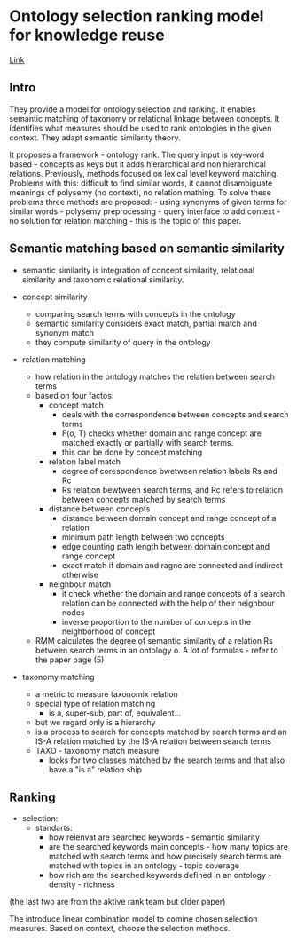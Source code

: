 # Ontology selection ranking model for knowledge reuse

[Link](https://www.sciencedirect.com/science/article/pii/S0957417410011310)

## Intro

They provide a model for ontology selection and ranking.
It enables semantic matching of taxonomy or relational linkage between concepts.
It identifies what measures should be used to rank ontologies in the given context.
They adapt semantic similarity theory.

It proposes a framework - ontology rank.
The query input is key-word based - concepts as keys but it adds hierarchical and non hierarchical relations.
Previously, methods focused on lexical level keyword matching.
Problems with this: difficult to find similar words, it cannot disambiguate meanings of polysemy (no context), no relation mathing.
To solve these problems three methods are proposed:
    - using synonyms of given terms for similar words
    - polysemy preprocessing - query interface to add context
    - no solution for relation matching - this is the topic of this paper.

## Semantic matching based on semantic similarity

- semantic similarity is integration of concept similarity, relational similarity and taxonomic relational similarity.

- concept similarity 
  - comparing search terms with concepts in the ontology
  - semantic similarity considers exact match, partial match and synonym match
  - they compute similarity of query in the ontology
- relation matching
  - how relation in the ontology matches the relation between search terms
  - based on four factos:
    - concept match
      -  deals with the correspondence between concepts and search terms
      -  F(o, T) checks whether domain and range concept are matched exactly or partially with search terms.
      -  this can be done by concept matching
    - relation label match
      - degree of corespondence bwetween relation labels Rs and Rc
      - Rs relation bewtween search terms, and Rc refers to relation between concepts matched by search terms
    - distance between concepts
      - distance between domain concept and range concept of a relation
      - minimum path length between two concepts
      - edge counting path length between domain concept and range concept 
      - exact match if domain and ragne are connected and indirect otherwise
    - neighbour match
      - it check whether the domain and range concepts of a search relation can be connected with the help of their neighbour nodes
      - inverse proportion to the number of concepts in the neighborhood of concept
  - RMM calculates the degree of semantic similarity of a relation Rs between search terms in an ontology o. A lot of formulas - refer to the paper page (5)
- taxonomy matching
  - a metric to measure taxonomix relation
  - special type of relation matching
    - is a, super-sub, part of, equivalent...
  - but we regard only is a hierarchy
  -  is a process to search for concepts matched by search terms and an IS-A relation matched by the IS-A relation between search terms
  - TAXO - taxonomy match measure
    - looks for two classes matched by the search terms and that also have a "is a" relation ship

## Ranking

- selection:
  - standarts:
    - how relenvat are searched keywords - semantic similarity
    - are the searched keywords main concepts - how many topics are matched with search terms and how precisely search terms are matched with topics in an ontology - topic coverage
    - how rich are the searched keywords defined in an ontology - density - richness

(the last two are from the aktive rank team but older paper)

The introduce linear combination model to comine chosen selection measures.
Based on context, choose the selection methods.